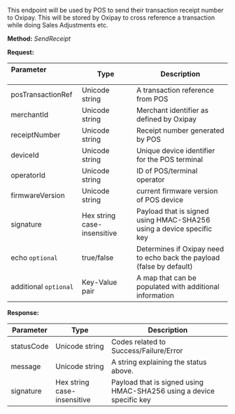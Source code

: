 This endpoint will be used by POS to send their transaction receipt number to Oxipay. This will be stored by Oxipay to cross reference a transaction while doing Sales Adjustments etc.

**Method:** *SendReceipt*

**Request:**

Parameter &nbsp; &nbsp; &nbsp; &nbsp; &nbsp;&nbsp; &nbsp; &nbsp; &nbsp; &nbsp;&nbsp;| Type | Description
-----------|------|-------------
posTransactionRef | Unicode string | A transaction reference from POS
merchantId | Unicode string | Merchant identifier as defined by Oxipay
receiptNumber | Unicode string | Receipt number generated by POS
deviceId | Unicode string | Unique device identifier for the POS terminal
operatorId | Unicode string | ID of POS/terminal operator
firmwareVersion | Unicode string | current firmware version of POS device
signature | Hex string case-insensitive | Payload that is signed using HMAC-SHA256 using a device specific key
echo <code class="optional">optional</code> | true/false | Determines if Oxipay need to echo back the payload (false by default)
additional <code class="optional">optional</code> | Key-Value pair | A map that can be populated with additional information

**Response:**

Parameter | Type | Description
-----------|------|-------------
statusCode | Unicode string | Codes related to Success/Failure/Error
message | Unicode string | A string explaining the status above. 
signature | Hex string case-insensitive | Payload that is signed using HMAC-SHA256 using a device specific key
